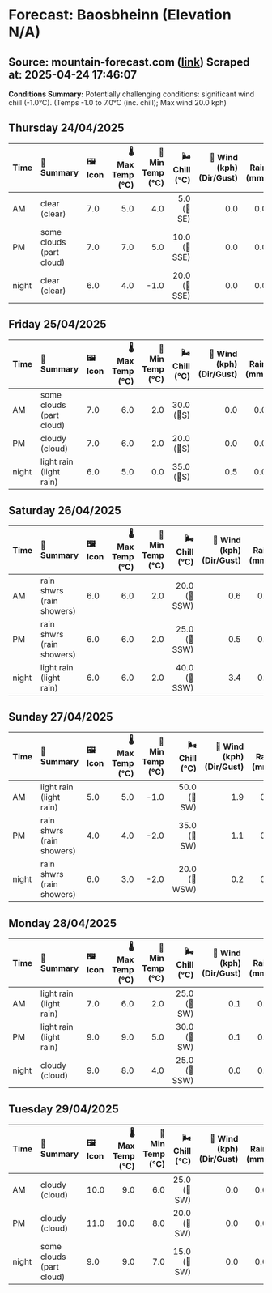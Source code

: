 # Forecast: Baosbheinn (Elevation N/A)
**Source:** mountain-forecast.com ([link](https://www.mountain-forecast.com/peaks/Baosbheinn/forecasts/875))
**Scraped at:** 2025-04-24 17:46:07
---

**Conditions Summary:** Potentially challenging conditions: significant wind chill (-1.0°C). (Temps -1.0 to 7.0°C (inc. chill); Max wind 20.0 kph)

## Thursday 24/04/2025
| **Time** | **📝 Summary** | **🖼️ Icon** | **🌡️ Max Temp (°C)** | **🥶 Min Temp (°C)** | **🌬️ Chill (°C)** | **💨 Wind (kph) (Dir/Gust)** | **💧 Rain (mm)** | **❄️ Snow (cm)** | **☁️ Cloud Base (m)** | **🧊 Freezing Lvl (m)** |
|:------- |:------- |:----- |--------------: |-------------: |-----------: |---------------------: |---------: |----------: |---------------: |----------------: |
| AM      | clear<br><span class="icon-desc">(clear)</span> | 7.0 | 5.0 | 4.0 | 5.0<br>(🧭SE) | 0.0 | 0.0 | 1550 | 1700 |
| PM      | some clouds<br><span class="icon-desc">(part cloud)</span> | 7.0 | 7.0 | 5.0 | 10.0<br>(🧭SSE) | 0.0 | 0.0 | 950 | 1900 |
| night   | clear<br><span class="icon-desc">(clear)</span> | 6.0 | 4.0 | -1.0 | 20.0<br>(🧭SSE) | 0.0 | 0.0 | 9300 | 1850 |

## Friday 25/04/2025
| **Time** | **📝 Summary** | **🖼️ Icon** | **🌡️ Max Temp (°C)** | **🥶 Min Temp (°C)** | **🌬️ Chill (°C)** | **💨 Wind (kph) (Dir/Gust)** | **💧 Rain (mm)** | **❄️ Snow (cm)** | **☁️ Cloud Base (m)** | **🧊 Freezing Lvl (m)** |
|:------- |:------- |:----- |--------------: |-------------: |-----------: |---------------------: |---------: |----------: |---------------: |----------------: |
| AM      | some clouds<br><span class="icon-desc">(part cloud)</span> | 7.0 | 6.0 | 2.0 | 30.0<br>(🧭S) | 0.0 | 0.0 | - | 1900 |
| PM      | cloudy<br><span class="icon-desc">(cloud)</span> | 7.0 | 6.0 | 2.0 | 20.0<br>(🧭S) | 0.0 | 0.0 | 800 | 1800 |
| night   | light rain<br><span class="icon-desc">(light rain)</span> | 6.0 | 5.0 | 0.0 | 35.0<br>(🧭S) | 0.5 | 0.0 | 750 | 1800 |

## Saturday 26/04/2025
| **Time** | **📝 Summary** | **🖼️ Icon** | **🌡️ Max Temp (°C)** | **🥶 Min Temp (°C)** | **🌬️ Chill (°C)** | **💨 Wind (kph) (Dir/Gust)** | **💧 Rain (mm)** | **❄️ Snow (cm)** | **☁️ Cloud Base (m)** | **🧊 Freezing Lvl (m)** |
|:------- |:------- |:----- |--------------: |-------------: |-----------: |---------------------: |---------: |----------: |---------------: |----------------: |
| AM      | rain shwrs<br><span class="icon-desc">(rain showers)</span> | 6.0 | 6.0 | 2.0 | 20.0<br>(🧭SSW) | 0.6 | 0.0 | 300 | 1700 |
| PM      | rain shwrs<br><span class="icon-desc">(rain showers)</span> | 6.0 | 6.0 | 2.0 | 25.0<br>(🧭SSW) | 0.5 | 0.0 | 550 | 1700 |
| night   | light rain<br><span class="icon-desc">(light rain)</span> | 6.0 | 6.0 | 2.0 | 40.0<br>(🧭SSW) | 3.4 | 0.0 | 1600 | 1950 |

## Sunday 27/04/2025
| **Time** | **📝 Summary** | **🖼️ Icon** | **🌡️ Max Temp (°C)** | **🥶 Min Temp (°C)** | **🌬️ Chill (°C)** | **💨 Wind (kph) (Dir/Gust)** | **💧 Rain (mm)** | **❄️ Snow (cm)** | **☁️ Cloud Base (m)** | **🧊 Freezing Lvl (m)** |
|:------- |:------- |:----- |--------------: |-------------: |-----------: |---------------------: |---------: |----------: |---------------: |----------------: |
| AM      | light rain<br><span class="icon-desc">(light rain)</span> | 5.0 | 5.0 | -1.0 | 50.0<br>(🧭SW) | 1.9 | 0.0 | 200 | 1800 |
| PM      | rain shwrs<br><span class="icon-desc">(rain showers)</span> | 4.0 | 4.0 | -2.0 | 35.0<br>(🧭SW) | 1.1 | 0.0 | 200 | 1450 |
| night   | rain shwrs<br><span class="icon-desc">(rain showers)</span> | 6.0 | 3.0 | -2.0 | 20.0<br>(🧭WSW) | 0.2 | 0.0 | 900 | 1600 |

## Monday 28/04/2025
| **Time** | **📝 Summary** | **🖼️ Icon** | **🌡️ Max Temp (°C)** | **🥶 Min Temp (°C)** | **🌬️ Chill (°C)** | **💨 Wind (kph) (Dir/Gust)** | **💧 Rain (mm)** | **❄️ Snow (cm)** | **☁️ Cloud Base (m)** | **🧊 Freezing Lvl (m)** |
|:------- |:------- |:----- |--------------: |-------------: |-----------: |---------------------: |---------: |----------: |---------------: |----------------: |
| AM      | light rain<br><span class="icon-desc">(light rain)</span> | 7.0 | 6.0 | 2.0 | 25.0<br>(🧭SW) | 0.1 | 0.0 | 400 | 2150 |
| PM      | light rain<br><span class="icon-desc">(light rain)</span> | 9.0 | 9.0 | 5.0 | 30.0<br>(🧭SW) | 0.1 | 0.0 | 700 | 2250 |
| night   | cloudy<br><span class="icon-desc">(cloud)</span> | 9.0 | 8.0 | 4.0 | 25.0<br>(🧭SSW) | 0.0 | 0.0 | 2500 | 2450 |

## Tuesday 29/04/2025
| **Time** | **📝 Summary** | **🖼️ Icon** | **🌡️ Max Temp (°C)** | **🥶 Min Temp (°C)** | **🌬️ Chill (°C)** | **💨 Wind (kph) (Dir/Gust)** | **💧 Rain (mm)** | **❄️ Snow (cm)** | **☁️ Cloud Base (m)** | **🧊 Freezing Lvl (m)** |
|:------- |:------- |:----- |--------------: |-------------: |-----------: |---------------------: |---------: |----------: |---------------: |----------------: |
| AM      | cloudy<br><span class="icon-desc">(cloud)</span> | 10.0 | 9.0 | 6.0 | 25.0<br>(🧭SW) | 0.0 | 0.0 | 6600 | 2650 |
| PM      | cloudy<br><span class="icon-desc">(cloud)</span> | 11.0 | 10.0 | 8.0 | 20.0<br>(🧭SW) | 0.0 | 0.0 | 6500 | 2700 |
| night   | some clouds<br><span class="icon-desc">(part cloud)</span> | 9.0 | 9.0 | 7.0 | 15.0<br>(🧭SW) | 0.0 | 0.0 | 6600 | 2650 |
